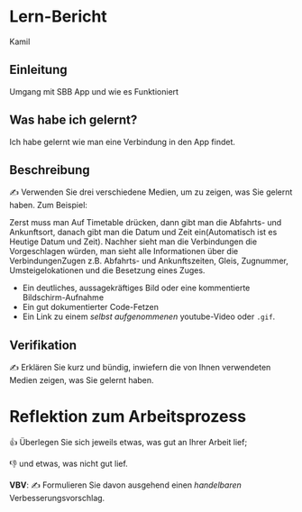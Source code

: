 # Lern-Bericht
Kamil

## Einleitung

Umgang mit SBB App und wie es Funktioniert

## Was habe ich gelernt?

Ich habe gelernt wie man eine Verbindung in den App findet.

## Beschreibung

✍️ Verwenden Sie drei verschiedene Medien, um zu zeigen, was Sie gelernt haben. Zum Beispiel:

Zerst muss man Auf Timetable drücken, dann gibt man die Abfahrts- und Ankunftsort,
danach gibt man die Datum und Zeit ein(Automatisch ist es Heutige Datum und Zeit).
Nachher sieht man die Verbindungen die Vorgeschlagen würden, man sieht alle Informationen über die VerbindungenZugen 
z.B. Abfahrts- und Ankunftszeiten, Gleis, Zugnummer, Umsteigelokationen und die Besetzung eines Zuges.

* Ein deutliches, aussagekräftiges Bild oder eine kommentierte Bildschirm-Aufnahme
* Ein gut dokumentierter Code-Fetzen
* Ein Link zu einem *selbst aufgenommenen* youtube-Video oder `.gif`.

## Verifikation

✍️ Erklären Sie kurz und bündig, inwiefern die von Ihnen verwendeten Medien zeigen, was Sie gelernt haben.

# Reflektion zum Arbeitsprozess

👍 Überlegen Sie sich jeweils etwas, was gut an Ihrer Arbeit lief; 

👎 und etwas, was nicht gut lief.

**VBV**: ✍️ Formulieren Sie davon ausgehend einen *handelbaren* Verbesserungsvorschlag.
